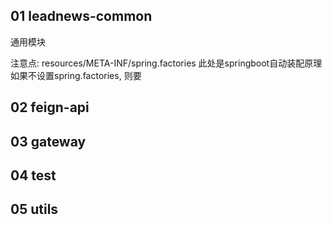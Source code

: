 ## 01 leadnews-common
通用模块

注意点: resources/META-INF/spring.factories
此处是springboot自动装配原理
如果不设置spring.factories, 则要


## 02 feign-api
## 03 gateway

## 04 test
## 05 utils


